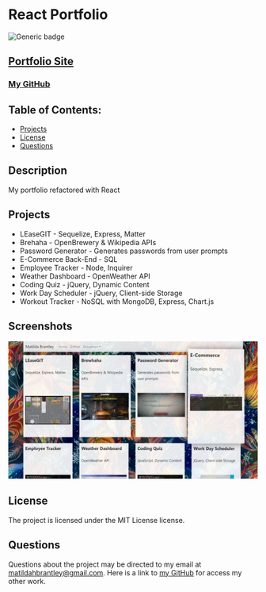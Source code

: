  # React Portfolio
![Generic badge](https://img.shields.io/badge/License-MIT-blue.svg)
## [Portfolio Site](https://matildabrantley.github.io/portfolio-react/)
### [My GitHub](https://github.com/matildabrantley)
## Table of Contents:
* [Projects](#projects)
* [License](#license)
* [Questions](#questions)
## Description
My portfolio refactored with React

## Projects
* LEaseGIT - Sequelize, Express, Matter
* Brehaha - OpenBrewery & Wikipedia APIs
* Password Generator - Generates passwords from user prompts
* E-Commerce Back-End - SQL
* Employee Tracker - Node, Inquirer
* Weather Dashboard - OpenWeather API
* Coding Quiz - jQuery, Dynamic Content
* Work Day Scheduler - jQuery, Client-side Storage
* Workout Tracker - NoSQL with MongoDB, Express, Chart.js
## Screenshots
![Screenshot](screenshot.png)
## License
The project is licensed under the MIT License license.
## Questions
Questions about the project may be directed to my email at matildahbrantley@gmail.com.
Here is a link to [my GitHub](https://github.com/matildabrantley) 
for access my other work.
